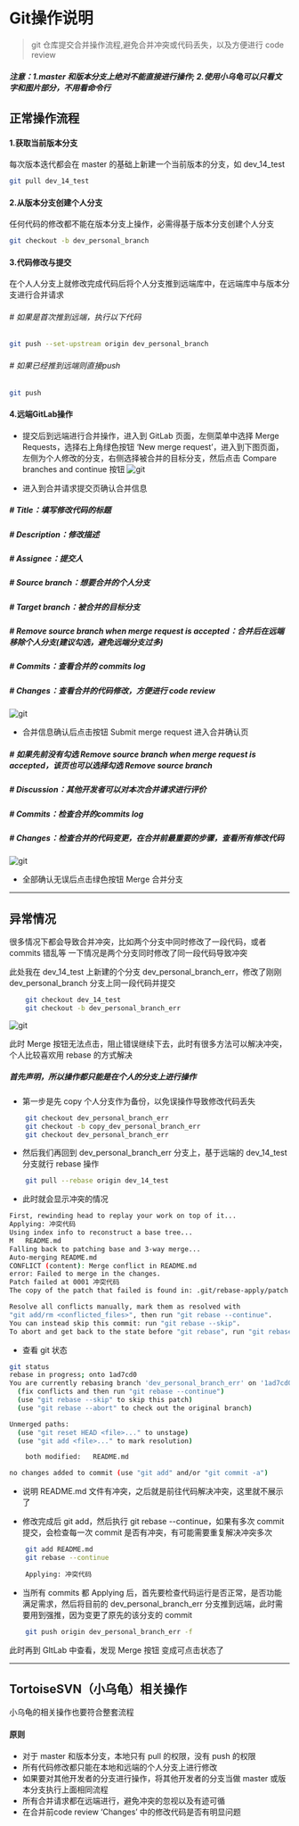 # Git操作说明

> git 仓库提交合并操作流程,避免合并冲突或代码丢失，以及方便进行 code review

##### 注意：1.master 和版本分支上绝对不能直接进行操作; 2.使用小乌龟可以只看文字和图片部分，不用看命令行

## 正常操作流程
#### 1.获取当前版本分支
每次版本迭代都会在 master 的基础上新建一个当前版本的分支，如 dev_14_test

```bash
git pull dev_14_test
```

#### 2.从版本分支创建个人分支
任何代码的修改都不能在版本分支上操作，必需得基于版本分支创建个人分支

```bash
git checkout -b dev_personal_branch
```

#### 3.代码修改与提交
在个人人分支上就修改完成代码后将个人分支推到远端库中，在远端库中与版本分支进行合并请求

###### # 如果是首次推到远端，执行以下代码
```bash
git push --set-upstream origin dev_personal_branch
```
###### # 如果已经推到远端则直接push
```bash
git push
```

#### 4.远端GitLab操作
- 提交后到远端进行合并操作，进入到 GitLab 页面，左侧菜单中选择 Merge Requests，选择右上角绿色按钮 ‘New merge request’，进入到下图页面，左侧为个人修改的分支，右侧选择被合并的目标分支，然后点击 Compare branches and continue 按钮
![git](../imgs/NewMergeRequest.jpg)

- 进入到合并请求提交页确认合并信息
##### # Title：填写修改代码的标题
##### # Description：修改描述
##### # Assignee：提交人
##### # Source branch：想要合并的个人分支
##### # Target branch：被合并的目标分支
##### # Remove source branch when merge request is accepted：合并后在远端移除个人分支(建议勾选，避免远端分支过多)
##### # Commits：查看合并的 commits log
##### # Changes：查看合并的代码修改，方便进行 code review

![git](../imgs/NewMergeRequest2.jpg)

- 合并信息确认后点击按钮 Submit merge request 进入合并确认页
##### # 如果先前没有勾选 Remove source branch when merge request is accepted，该页也可以选择勾选 Remove source branch
##### # Discussion：其他开发者可以对本次合并请求进行评价
##### # Commits：检查合并的commits log
##### # Changes：检查合并的代码变更，在合并前最重要的步骤，查看所有修改代码

![git](../imgs/NewMergeRequest3.jpg)

- 全部确认无误后点击绿色按钮 Merge 合并分支

---

## 异常情况

很多情况下都会导致合并冲突，比如两个分支中同时修改了一段代码，或者 commits 错乱等
一下情况是两个分支同时修改了同一段代码导致冲突

此处我在 dev_14_test 上新建的个分支 dev_personal_branch_err，修改了刚刚 dev_personal_branch 分支上同一段代码并提交
```bash
    git checkout dev_14_test
    git checkout -b dev_personal_branch_err
```

![git](../imgs/NewMergeRequest4.jpg)

此时 Merge 按钮无法点击，阻止错误继续下去，此时有很多方法可以解决冲突，个人比较喜欢用 rebase 的方式解决

##### 首先声明，所以操作都只能是在个人的分支上进行操作

- 第一步是先 copy 个人分支作为备份，以免误操作导致修改代码丢失

```bash
    git checkout dev_personal_branch_err
    git checkout -b copy_dev_personal_branch_err
    git checkout dev_personal_branch_err
```
- 然后我们再回到 dev_personal_branch_err 分支上，基于远端的 dev_14_test 分支就行 rebase 操作
```bash
    git pull --rebase origin dev_14_test
```
- 此时就会显示冲突的情况
```bash
First, rewinding head to replay your work on top of it...
Applying: 冲突代码
Using index info to reconstruct a base tree...
M	README.md
Falling back to patching base and 3-way merge...
Auto-merging README.md
CONFLICT (content): Merge conflict in README.md
error: Failed to merge in the changes.
Patch failed at 0001 冲突代码
The copy of the patch that failed is found in: .git/rebase-apply/patch

Resolve all conflicts manually, mark them as resolved with
"git add/rm <conflicted_files>", then run "git rebase --continue".
You can instead skip this commit: run "git rebase --skip".
To abort and get back to the state before "git rebase", run "git rebase --abort".
```
- 查看 git 状态

```bash
git status
rebase in progress; onto 1ad7cd0
You are currently rebasing branch 'dev_personal_branch_err' on '1ad7cd0'.
  (fix conflicts and then run "git rebase --continue")
  (use "git rebase --skip" to skip this patch)
  (use "git rebase --abort" to check out the original branch)

Unmerged paths:
  (use "git reset HEAD <file>..." to unstage)
  (use "git add <file>..." to mark resolution)

	both modified:   README.md

no changes added to commit (use "git add" and/or "git commit -a")
```

- 说明 README.md 文件有冲突，之后就是前往代码解决冲突，这里就不展示了

- 修改完成后 git add，然后执行 git rebase --continue，如果有多次 commit 提交，会检查每一次 commit 是否有冲突，有可能需要重复解决冲突多次

```bash
    git add README.md
    git rebase --continue
    
    Applying: 冲突代码
```

- 当所有 commits 都 Applying 后，首先要检查代码运行是否正常，是否功能满足需求，然后将目前的 dev_personal_branch_err 分支推到远端，此时需要用到强推，因为变更了原先的该分支的 commit

```bash
    git push origin dev_personal_branch_err -f 
```

此时再到 GItLab 中查看，发现 Merge 按钮 变成可点击状态了

---

## TortoiseSVN（小乌龟）相关操作

小乌龟的相关操作也要符合整套流程

#### 原则
- 对于 master 和版本分支，本地只有 pull 的权限，没有 push 的权限
- 所有代码修改都只能在本地和远端的个人分支上进行修改
- 如果要对其他开发者的分支进行操作，将其他开发者的分支当做 master 或版本分支执行上面相同流程
- 所有合并请求都在远端进行，避免冲突的忽视以及有迹可循
- 在合并前code review ‘Changes’ 中的修改代码是否有明显问题